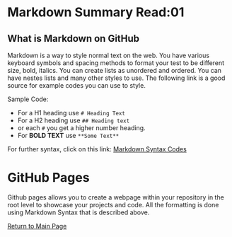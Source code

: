 # Markdown Summary Read:01

## What is Markdown on GitHub
Markdown is a way to style normal text on the web. You have various keyboard symbols and spacing methods to format your test to be different size, bold, italics. You can create lists as unordered and ordered. You can have nestes lists and many other styles to use. The following link is a good source for example codes you can use to style. 

Sample Code:
* For a H1 heading use `# Heading Text`
* For a H2 heading use `## Heading text`
* or each `#` you get a higher number heading.
* For **BOLD TEXT** use `**Some Text**`

For further syntax, click on this link: [Markdown Syntax Codes](https://docs.github.com/en/github/writing-on-github/basic-writing-and-formatting-syntax)


# GitHub Pages
Github pages allows you to create a webpage within your repository in the root level to showcase your projects and code. All the formatting is done using Markdown Syntax that is described above.

[Return to Main Page](README.md)
